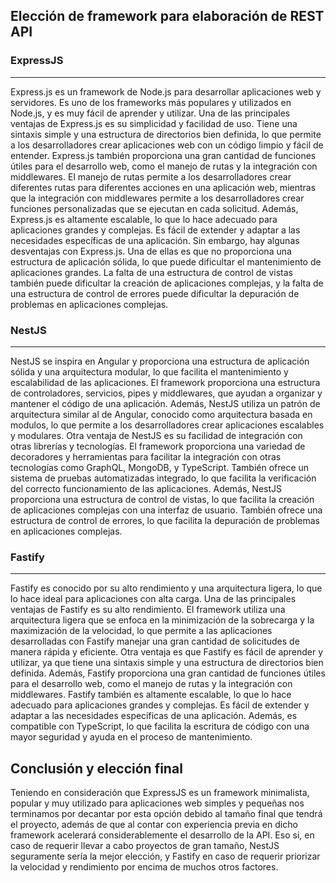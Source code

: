 ## Elección de framework para elaboración de REST API

### ExpressJS
<hr/>
Express.js es un framework de Node.js para desarrollar aplicaciones web y servidores. Es uno de los frameworks más populares y utilizados en Node.js, y es muy fácil de aprender y utilizar.
Una de las principales ventajas de Express.js es su simplicidad y facilidad de uso. Tiene una sintaxis simple y una estructura de directorios bien definida, lo que permite a los desarrolladores crear aplicaciones web con un código limpio y fácil de entender.
Express.js también proporciona una gran cantidad de funciones útiles para el desarrollo web, como el manejo de rutas y la integración con middlewares. El manejo de rutas permite a los desarrolladores crear diferentes rutas para diferentes acciones en una aplicación web, mientras que la integración con middlewares permite a los desarrolladores crear funciones personalizadas que se ejecutan en cada solicitud.
Además, Express.js es altamente escalable, lo que lo hace adecuado para aplicaciones grandes y complejas. Es fácil de extender y adaptar a las necesidades específicas de una aplicación.
Sin embargo, hay algunas desventajas con Express.js. Una de ellas es que no proporciona una estructura de aplicación sólida, lo que puede dificultar el mantenimiento de aplicaciones grandes. La falta de una estructura de control de vistas también puede dificultar la creación de aplicaciones complejas, y la falta de una estructura de control de errores puede dificultar la depuración de problemas en aplicaciones complejas.


### NestJS
<hr/>
NestJS se inspira en Angular y proporciona una estructura de aplicación sólida y una arquitectura modular, lo que facilita el mantenimiento y escalabilidad de las aplicaciones.
El framework proporciona una estructura de controladores, servicios, pipes y middlewares, que ayudan a organizar y mantener el código de una aplicación. Además, NestJS utiliza un patrón de arquitectura similar al de Angular, conocido como arquitectura basada en modulos, lo que permite a los desarrolladores crear aplicaciones escalables y modulares.
Otra ventaja de NestJS es su facilidad de integración con otras librerías y tecnologías. El framework proporciona una variedad de decoradores y herramientas para facilitar la integración con otras tecnologías como GraphQL, MongoDB, y TypeScript. También ofrece un sistema de pruebas automatizadas integrado, lo que facilita la verificación del correcto funcionamiento de las aplicaciones.
Además, NestJS proporciona una estructura de control de vistas, lo que facilita la creación de aplicaciones complejas con una interfaz de usuario. También ofrece una estructura de control de errores, lo que facilita la depuración de problemas en aplicaciones complejas.


### Fastify
<hr/>
Fastify es conocido por su alto rendimiento y una arquitectura ligera, lo que lo hace ideal para aplicaciones con alta carga.
Una de las principales ventajas de Fastify es su alto rendimiento. El framework utiliza una arquitectura ligera que se enfoca en la minimización de la sobrecarga y la maximización de la velocidad, lo que permite a las aplicaciones desarrolladas con Fastify manejar una gran cantidad de solicitudes de manera rápida y eficiente.
Otra ventaja es que Fastify es fácil de aprender y utilizar, ya que tiene una sintaxis simple y una estructura de directorios bien definida. Además, Fastify proporciona una gran cantidad de funciones útiles para el desarrollo web, como el manejo de rutas y la integración con middlewares.
Fastify también es altamente escalable, lo que lo hace adecuado para aplicaciones grandes y complejas. Es fácil de extender y adaptar a las necesidades específicas de una aplicación.
Además, es compatible con TypeScript, lo que facilita la escritura de código con una mayor seguridad y ayuda en el proceso de mantenimiento.

## Conclusión y elección final
Teniendo en consideración que ExpressJS es un framework minimalista, popular y muy utilizado para aplicaciones web simples y pequeñas nos terminamos por decantar por esta opción debido al tamaño final que tendrá el proyecto, además de que al contar con experiencia previa en dicho framework acelerará considerablemente el desarrollo de la API.
Eso si, en caso de requerir llevar a cabo proyectos de gran tamaño, NestJS seguramente sería la mejor elección, y Fastify en caso de requerir priorizar la velocidad y rendimiento por encima de muchos otros factores.
